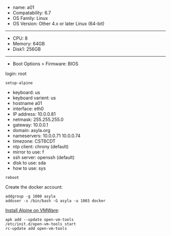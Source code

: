 
* name: a01
* Compatability: 6.7
* OS Family: Linux
* OS Version: Other 4.x or later Linux (64-bit)

---

* CPU: 8
* Memory: 64GB
* Disk1: 256GB

---

* Boot Options > Firmware: BIOS


login: root

``` shell
setup-alpine
```

* keyboard: us
* keyboard varient: us
* hostname a01
* interface: eth0
* IP address: 10.0.0.81
* netmask: 255.255.255.0
* gateway: 10.0.0.1
* domain: asyla.org
* nameservers: 10.0.0.71 10.0.0.74
* timezone: CST6CDT
* ntp client: chrony (default)
* mirror to use: f
* ssh server: openssh (default)
* disk to use: sda
* how to use: sys

``` shell
reboot
```

Create the docker account:

``` shell
addgroup -g 1000 asyla
adduser -s /bin/bash -G asyla -u 1003 docker
```




[Install Alpine on VMWare](https://wiki.alpinelinux.org/wiki/Install_Alpine_on_VMWare):

``` shell
apk add --update open-vm-tools
/etc/init.d/open-vm-tools start
rc-update add open-vm-tools
```



